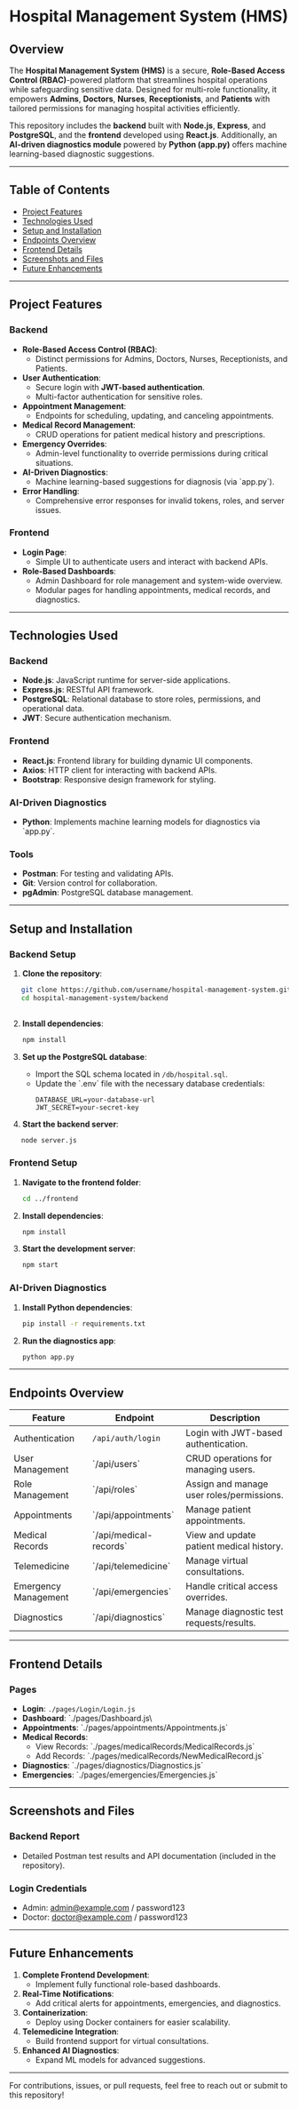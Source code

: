 # Hospital Management System (HMS)

## **Overview**  
The **Hospital Management System (HMS)** is a secure, **Role-Based Access Control (RBAC)**-powered platform that streamlines hospital operations while safeguarding sensitive data. Designed for multi-role functionality, it empowers **Admins**, **Doctors**, **Nurses**, **Receptionists**, and **Patients** with tailored permissions for managing hospital activities efficiently.  

This repository includes the **backend** built with **Node.js**, **Express**, and **PostgreSQL**, and the **frontend** developed using **React.js**. Additionally, an **AI-driven diagnostics module** powered by **Python (app.py)** offers machine learning-based diagnostic suggestions.  

---

## **Table of Contents**  
- [Project Features](#project-features)  
- [Technologies Used](#technologies-used)  
- [Setup and Installation](#setup-and-installation)  
- [Endpoints Overview](#endpoints-overview)  
- [Frontend Details](#frontend-details)  
- [Screenshots and Files](#screenshots-and-files)  
- [Future Enhancements](#future-enhancements)  

---

## **Project Features**  

### **Backend**  
- **Role-Based Access Control (RBAC)**:  
  - Distinct permissions for Admins, Doctors, Nurses, Receptionists, and Patients.  
- **User Authentication**:  
  - Secure login with **JWT-based authentication**.  
  - Multi-factor authentication for sensitive roles.  
- **Appointment Management**:  
  - Endpoints for scheduling, updating, and canceling appointments.  
- **Medical Record Management**:  
  - CRUD operations for patient medical history and prescriptions.  
- **Emergency Overrides**:  
  - Admin-level functionality to override permissions during critical situations.  
- **AI-Driven Diagnostics**:  
  - Machine learning-based suggestions for diagnosis (via \`app.py\`).  
- **Error Handling**:  
  - Comprehensive error responses for invalid tokens, roles, and server issues.  

### **Frontend**  
- **Login Page**:  
  - Simple UI to authenticate users and interact with backend APIs.  
- **Role-Based Dashboards**:  
  - Admin Dashboard for role management and system-wide overview.  
  - Modular pages for handling appointments, medical records, and diagnostics.  

---

## **Technologies Used**  

### **Backend**  
- **Node.js**: JavaScript runtime for server-side applications.  
- **Express.js**: RESTful API framework.  
- **PostgreSQL**: Relational database to store roles, permissions, and operational data.  
- **JWT**: Secure authentication mechanism.  

### **Frontend**  
- **React.js**: Frontend library for building dynamic UI components.  
- **Axios**: HTTP client for interacting with backend APIs.  
- **Bootstrap**: Responsive design framework for styling.  

### **AI-Driven Diagnostics**  
- **Python**: Implements machine learning models for diagnostics via \`app.py\`.  

### **Tools**  
- **Postman**: For testing and validating APIs.  
- **Git**: Version control for collaboration.  
- **pgAdmin**: PostgreSQL database management.  

---

## **Setup and Installation**  

### **Backend Setup**  
1. **Clone the repository**:  
   
```bash  
   git clone https://github.com/username/hospital-management-system.git  
   cd hospital-management-system/backend  
 
``` 

2. **Install dependencies**:  
   ```bash  
   npm install  
   ```  

3. **Set up the PostgreSQL database**:  
   - Import the SQL schema located in `/db/hospital.sql`.  
   - Update the \`.env\` file with the necessary database credentials:  
     ```env  
     DATABASE_URL=your-database-url  
     JWT_SECRET=your-secret-key  
     ```

4. **Start the backend server**:  
   
```bash  
   node server.js  
   ```  

### **Frontend Setup**  
1. **Navigate to the frontend folder**:  
   ```bash  
   cd ../frontend  
   ```  

2. **Install dependencies**:  
   ```bash  
   npm install  
   ```  

3. **Start the development server**:  
   ```bash  
   npm start  
   ```  

### **AI-Driven Diagnostics**  
1. **Install Python dependencies**:  
   ```bash  
   pip install -r requirements.txt  
   ```  

2. **Run the diagnostics app**:  
   ```bash  
   python app.py  
   ```  

---

## **Endpoints Overview**  

| **Feature**             | **Endpoint**                  | **Description**                             |  
|--------------------------|-------------------------------|---------------------------------------------|  
| Authentication           | `/api/auth/login`            | Login with JWT-based authentication.        |  
| User Management          | \`/api/users\`                 | CRUD operations for managing users.         |  
| Role Management          | \`/api/roles\`                 | Assign and manage user roles/permissions.   |  
| Appointments             | \`/api/appointments\`          | Manage patient appointments.                |  
| Medical Records          | \`/api/medical-records\`       | View and update patient medical history.    |  
| Telemedicine             | \`/api/telemedicine\`          | Manage virtual consultations.               |  
| Emergency Management     | \`/api/emergencies\`           | Handle critical access overrides.           |  
| Diagnostics              | \`/api/diagnostics\`           | Manage diagnostic test requests/results.    |  

---

## **Frontend Details**  
### **Pages**  
- **Login**: `./pages/Login/Login.js`  
- **Dashboard**: \`./pages/Dashboard.js\
- **Appointments**: \`./pages/appointments/Appointments.js\`  
- **Medical Records**:  
  - View Records: \`./pages/medicalRecords/MedicalRecords.js\`  
  - Add Records: \`./pages/medicalRecords/NewMedicalRecord.js\`  
- **Diagnostics**: \`./pages/diagnostics/Diagnostics.js\`  
- **Emergencies**: \`./pages/emergencies/Emergencies.js\`  

---

## **Screenshots and Files**  
### **Backend Report**  
- Detailed Postman test results and API documentation (included in the repository).  

### **Login Credentials**  
- Admin: admin@example.com / password123  
- Doctor: doctor@example.com / password123  

---

## **Future Enhancements**  
1. **Complete Frontend Development**:  
   - Implement fully functional role-based dashboards.  
2. **Real-Time Notifications**:  
   - Add critical alerts for appointments, emergencies, and diagnostics.  
3. **Containerization**:  
   - Deploy using Docker containers for easier scalability.  
4. **Telemedicine Integration**:  
   - Build frontend support for virtual consultations.  
5. **Enhanced AI Diagnostics**:  
   - Expand ML models for advanced suggestions.  

---  

For contributions, issues, or pull requests, feel free to reach out or submit to this repository!
